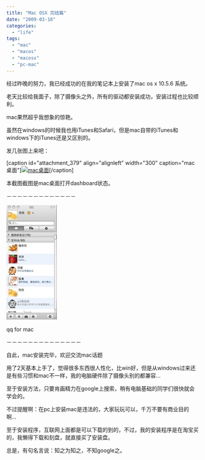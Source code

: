 ```yaml
---
title: "Mac OSX 完结篇"
date: "2009-03-18"
categories: 
  - "life"
tags: 
  - "mac"
  - "macos"
  - "macosx"
  - "pc-mac"
---
```


经过昨晚的努力，我已经成功的在我的笔记本上安装了mac os x 10.5.6 系统。

老天比较给我面子，除了摄像头之外，所有的驱动都安装成功，安装过程也比较顺利。

mac果然超乎我想象的惊艳。

虽然在windows的时候我也用iTunes和Safari，但是mac自带的iTunes和windows下的iTunes还是又区别的。

发几张图上来吧：

\[caption id="attachment\_379" align="alignleft" width="300" caption="mac桌面"\][![mac桌面](images/e59bbee78987-1-300x187.png "mac桌面")](http://blog.natt.cc/index.php/archives/378/e59bbee78987-1)\[/caption\]

本截图截图是mac桌面打开dashboard状态。

－－－－－－－－－－－－－

[![qq for mac](images/22222-132x300.jpg "qq for mac")](http://blog.natt.cc/index.php/archives/378/attachment/22222)

qq for mac

－－－－－－－－－－－－－－

自此，mac安装完毕，欢迎交流mac话题

用了2天基本上手了，觉得很多东西很人性化，比win好，但是从windows过来还是有些习惯和mac不一样，我的电脑硬件除了摄像头别的都兼容...

至于安装方法，只要肯画精力在google上搜索，稍有电脑基础的同学们很快就会学会的。

不过提醒啊：在pc上安装mac是违法的，大家玩玩可以，千万不要有商业目的啊...

至于安装程序，互联网上面都是可以下载的到的，不过，我的安装程序是在淘宝买的，我懒得下载和刻盘，就直接买了安装盘。

总是，有句名言说：知之为知之，不知google之。
